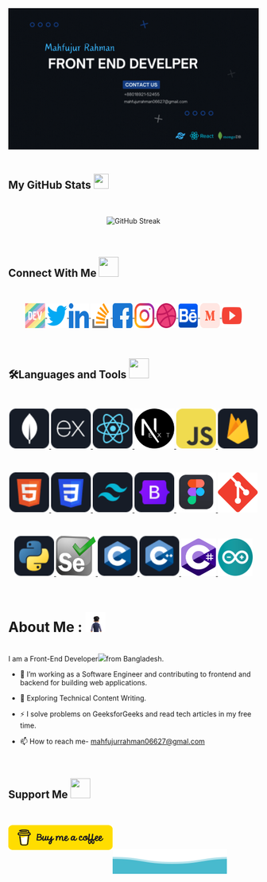 <!-- Banner -->
<div id="header" align="center">
  <img src="./assets/images/Github_Banner.gif" width=""/>
</div><br>

<!-- Github Status -->
<h2>
  My GitHub Stats
  <img src='https://media1.giphy.com/media/du3J3cXyzhj75IOgvA/giphy.gif?cid=ecf05e47x2g034i9pzwtzzsd3xgg2w9nr94t4tflbbgo3008&rid=giphy.gif' width="30px" height="30px">
</h2>
<br><br>
<div align="center">
  <img src="https://github-readme-streak-stats.herokuapp.com?user=mahfuj80&theme=transparent" alt="GitHub Streak"/>
</div><br><br>

<!-- Contact With Me -->
<h2>
  Connect With Me 
  <img src = "https://media2.giphy.com/media/al7grkbrCChTAPEfyh/giphy.gif?cid=ecf05e47a0n3gi1bfqntqmob8g9aid1oyj2wr3ds3mg700bl&rid=giphy.gif" width="40px" height="40px">
</h2><br>

<p align="center">
  <!-- Dev-Community -->
    <a href="https://dev.to/mahfujurrahman">
     <img align="center" src="./assets/images/Social/devTo.svg" alt="mahfujurrahman" height="50" width="40"/>
    </a>
  <!-- Twitter -->
  <a href="https://twitter.com/Mahfuj_A_A_">
    <img align="center" src="./assets/images/Social/twitter.svg" alt="twitter" height="50" width="40"/>
  </a>
  <!-- Linkedin -->
  <a href="https://www.linkedin.com/in/mahfujur-rahman-632590202/">
    <img align="center" src="./assets/images/Social/linkedin.svg" alt="Linkedin" height="50" width="40"/>
  </a>
  <!-- Stack-Overflow -->
  <a href="https://stackoverflow.com/users/19129869/mahfujur-rahman">
    <img align="center" src="./assets/images/Social/stack-overflow.svg" height="50" width="40"/>
  </a>
  <!-- Facebook -->
  <a href="https://www.facebook.com/mahfujurrahman06627">
    <img align="center" src="./assets/images/Social/facebook.svg" alt="Facebook" height="50" width="40"/>
  </a>
  <!-- Instagram -->
  <a href="https://www.instagram.com/mahfujur887">
    <img align="center" src="./assets/images/Social/instagram.svg" alt="Instagram" height="50" width="40"/>
  </a>
  <!-- Dribble -->
  <a href="https://dribbble.com/mahfujurrahman12">
    <img align="center" src="./assets/images/Social/dribbble.svg" alt="Dribble" height="50" width="40"/>
  </a>
  <!-- Behance -->
  <a href="https://www.behance.net/mahfujurrahman7">
    <img align="center" src="./assets/images/Social/behance.svg" alt="Behance" height="50" width="40"/>
  </a>
  <!-- Medium -->
  <a href="https://medium.com/@mahfujurrahman06627">
    <img align="center" src="./assets/images/Social/medium.svg" alt="Medium" height="50" width="40"/>
  </a>
  <!-- Youtube -->
  <a href="https://www.youtube.com/channel/UC9SDPdQThSsmt-otB7fYs8g">
    <img align="center" src="./assets/images/Social/youtube.svg" alt="Youtube" height="50" width="40"/>
  </a>
</p><br>

<!-- Language and Tools -->
<h2>🛠️Languages and Tools
  <img src = "https://media2.giphy.com/media/QssGEmpkyEOhBCb7e1/giphy.gif?cid=ecf05e47a0n3gi1bfqntqmob8g9aid1oyj2wr3ds3mg700bl&rid=giphy.gif" width="40px" height="40px">
</h2><br>

<p align="center">
  <!-- MongoDB -->
  <a href="https://www.mongodb.com/" rel="noreferrer">
    <img src="./assets/images/icons/mongo.png" alt="mongodb" width="80" height="80"/>
  </a>
  <!-- Express -->
  <a href="https://expressjs.com" rel="noreferrer">
    <img src="./assets/images/icons/express.png" alt="express" width="80" height="80" background-color='white'/>
  </a>
  <!-- React -->
  <a href="https://reactjs.org/" rel="noreferrer">
    <img src="./assets/images/icons/react.png" alt="react" width="80" height="80"/>
  </a>
  <!-- Next_js -->
  <a href="https://nextjs.org/" rel="noreferrer">
    <img src="./assets/images/icons/NextJs.png" alt="nextJs" width="80" height="80"/>
  </a>
  <!-- Java-Script -->
  <a href="https://developer.mozilla.org/en-US/docs/Web/JavaScript" rel="noreferrer">
    <img src="./assets/images/icons/JavaScript.png" alt="javascript" width="80" height="80"/>
  </a>
  <!-- Firebase -->
  <a href="https://firebase.google.com/" rel="noreferrer">
    <img src="./assets/images/icons/firebase.png" alt="firebase" width="80" height="80"/>
  </a>
</p><br>

<p align='center'>
  <!-- HTML -->
  <a href="https://www.w3.org/html/"  rel="noreferrer">
    <img src="./assets/images/icons/HTML.png" alt="html5" width="80" height="80"/>
  </a>
  <!-- CSS -->
  <a href="https://www.w3schools.com/css/"  rel="noreferrer">
    <img src="./assets/images/icons/css.png" alt="css3" width="80" height="80"/>
  </a>
  <!-- Tailwind -->
  <a href="https://tailwindcss.com/"  rel="noreferrer">
    <img src="./assets/images/icons/tailwind.png" alt="tailwind" width="80" height="80"/>
  </a>
  <!-- Bootstrap -->
  <a href="https://getbootstrap.com"  rel="noreferrer">
  <img src="./assets/images/icons/bootstrap.png" alt="bootstrap" width="80" height="80"/>
  </a>
  <!-- Figma -->
  <a href="https://www.figma.com/"  rel="noreferrer">
    <img src="./assets/images/icons/figma.png" alt="figma" width="80" height="80"/>
  </a>
  <!-- git -->
  <a href="https://git-scm.com/"  rel="noreferrer">
    <img src="./assets/images/icons/git.svg" alt="git" width="80" height="80"/>
  </a>
</p><br>

<p align='center'>
  <!-- Python -->
  <a href="https://www.python.org"  rel="noreferrer">
    <img src="./assets/images/icons/python.png" alt="python" width="80" height="80"/>
  </a>
  <!-- Selenium -->
  <a href="https://www.selenium.dev"  rel="noreferrer">
    <img src="./assets/images/icons/selenium.svg" alt="selenium" width="80" height="80"/>
  </a>
  <!-- C -->
  <a href="https://www.cprogramming.com/"  rel="noreferrer">
    <img src="./assets/images/icons/c.png" alt="c" width="80" height="80"/>
  </a>
  <!-- C++ -->
  <a href="https://www.w3schools.com/cpp/"  rel="noreferrer">
    <img src="./assets/images/icons/cpp.png" alt="cpp" width="80" height="80"/>
  </a>
  <!-- C# -->
  <a href="https://www.w3schools.com/cs/"  rel="noreferrer">
    <img src="./assets/images/icons/C_sharp.png" alt="csharp" width="70" height="75"/>
  </a>
  <!-- arduino -->
  <a href="https://www.arduino.cc/"  rel="noreferrer">
    <img src="./assets/images/icons/arduino.png" alt="arduino" width="70" height="75"/>
  </a>
</p><br>

<!-- About Me -->
<h1>About Me :
  <img src = "./assets/images/AboutMe.gif" width="40px" height="40px">
</h1><br>
I am a Front-End Developer<img src="https://media.giphy.com/media/WUlplcMpOCEmTGBtBW/giphy.gif" width="30" inline/>from Bangladesh.

- 🔭 I’m working as a Software Engineer and contributing to frontend and backend for building web applications.

- 🌱 Exploring Technical Content Writing.

- ⚡ I solve problems on GeeksforGeeks and read tech articles in my free time.

- 📫 How to reach me- mahfujurrahman06627@gmal.com

<br>
<!-- Support Me -->
<h2>
  Support Me 
  <img src = "https://media2.giphy.com/media/RJgjFf46V4KVa1l42A/giphy.gif?cid=ecf05e47a0n3gi1bfqntqmob8g9aid1oyj2wr3ds3mg700bl&rid=giphy.gif" width="40px" height="40px">
</h2><br>
<p>
  <a href="https://www.buymeacoffee.com/mahfuj80">
    <img align="left" src="./assets/images/buy-me-a-coffee.png" height="50" width="210" alt="Coffee_Mug"/>
  </a>
</p><br><br>
<!-- Waves -->

![Waves](./assets/images/wave.svg)

<!-- ### ✍️ Blog Posts : -->

<!-- BLOG-POST-LIST:START -->
<!-- BLOG-POST-LIST:END -->
